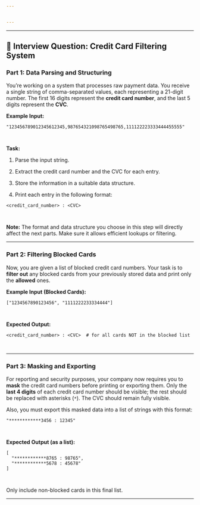 ```yaml
---


---
```


<hr>
<h2 id="🧠-interview-question-credit-card-filtering-system">🧠 <strong>Interview Question: Credit Card Filtering System</strong></h2>
<h3 id="part-1-data-parsing-and-structuring"><strong>Part 1: Data Parsing and Structuring</strong></h3>
<p>You’re working on a system that processes raw payment data. You receive a single string of comma-separated values, each representing a 21-digit number. The first 16 digits represent the <strong>credit card number</strong>, and the last 5 digits represent the <strong>CVC</strong>.</p>
<p><strong>Example Input:</strong></p>
<pre><code>"123456789012345612345,987654321098765498765,111122223333444455555"

</code></pre>
<p><strong>Task:</strong></p>
<ol>
<li>
<p>Parse the input string.</p>
</li>
<li>
<p>Extract the credit card number and the CVC for each entry.</p>
</li>
<li>
<p>Store the information in a suitable data structure.</p>
</li>
<li>
<p>Print each entry in the following format:</p>
</li>
</ol>
<pre><code>&lt;credit_card_number&gt; : &lt;CVC&gt;

</code></pre>
<p><strong>Note:</strong> The format and data structure you choose in this step will directly affect the next parts. Make sure it allows efficient lookups or filtering.</p>
<hr>
<h3 id="part-2-filtering-blocked-cards"><strong>Part 2: Filtering Blocked Cards</strong></h3>
<p>Now, you are given a list of blocked credit card numbers. Your task is to <strong>filter out</strong> any blocked cards from your previously stored data and print only the <strong>allowed</strong> ones.</p>
<p><strong>Example Input (Blocked Cards):</strong></p>
<pre class=" language-python"><code class="prism  language-python"><span class="token punctuation">[</span><span class="token string">"1234567890123456"</span><span class="token punctuation">,</span> <span class="token string">"1111222233334444"</span><span class="token punctuation">]</span>

</code></pre>
<p><strong>Expected Output:</strong></p>
<pre><code>&lt;credit_card_number&gt; : &lt;CVC&gt;  # for all cards NOT in the blocked list

</code></pre>
<hr>
<h3 id="part-3-masking-and-exporting"><strong>Part 3: Masking and Exporting</strong></h3>
<p>For reporting and security purposes, your company now requires you to <strong>mask</strong> the credit card numbers before printing or exporting them. Only the <strong>last 4 digits</strong> of each credit card number should be visible; the rest should be replaced with asterisks (<code>*</code>). The CVC should remain fully visible.</p>
<p>Also, you must export this masked data into a list of strings with this format:</p>
<pre><code>"************3456 : 12345"

</code></pre>
<p><strong>Expected Output (as a list):</strong></p>
<pre class=" language-python"><code class="prism  language-python"><span class="token punctuation">[</span>
  <span class="token string">"************8765 : 98765"</span><span class="token punctuation">,</span>
  <span class="token string">"************5678 : 45678"</span>
<span class="token punctuation">]</span>

</code></pre>
<p>Only include non-blocked cards in this final list.</p>
<hr>

